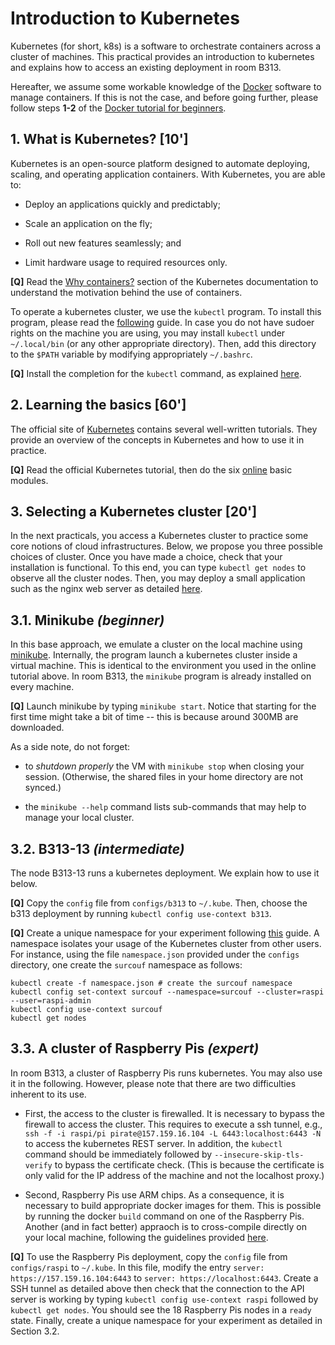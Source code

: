 # Introduction to Kubernetes

Kubernetes (for short, k8s) is a software to orchestrate containers across a cluster of machines.
This practical provides an introduction to kubernetes and explains how to access an existing deployment in room B313.

Hereafter, we assume some workable knowledge of the [Docker](https://www.docker.com) software to manage containers.
If this is not the case, and before going further, please follow steps **1-2** of the [Docker tutorial for beginners](https://github.com/docker/labs/tree/master/beginner).

## 1. What is Kubernetes? [10']

Kubernetes is an open-source platform designed to automate deploying, scaling, and operating application containers.
With Kubernetes, you are able to:

 * Deploy an applications quickly and predictably;

 * Scale an application on the fly;
 
 * Roll out new features seamlessly; and
  
 * Limit hardware usage to required resources only.

**[Q]** Read the [Why containers?](https://kubernetes.io/docs/concepts/overview/what-is-kubernetes/#why-containers) section of the Kubernetes documentation to understand the motivation behind the use of containers.

To operate a kubernetes cluster, we use the `kubectl` program.
To install this program, please read the [following](https://kubernetes.io/docs/tasks/tools/install-kubectl) guide.
In case you do not have sudoer rights on the machine you are using, you may install `kubectl` under `~/.local/bin` (or any other appropriate directory).
Then, add this directory to the `$PATH` variable by modifying appropriately `~/.bashrc`.

**[Q]** Install the completion for the `kubectl` command, as explained [here](https://kubernetes.io/docs/tasks/tools/install-kubectl/#enabling-shell-autocompletion).

## 2. Learning the basics [60']

The official site of [Kubernetes](https://kubernetes.io) contains several well-written tutorials.
They provide an overview of the concepts in Kubernetes and how to use it in practice.

**[Q]** Read the official Kubernetes tutorial, then do the six [online](https://kubernetes.io/docs/tutorials/kubernetes-basics) basic modules.

## 3. Selecting a Kubernetes cluster [20']

In the next practicals, you access a Kubernetes cluster to practice some core notions of cloud infrastructures.
Below, we propose you three possible choices of cluster.
Once you have made a choice, check that your installation is functional.
To this end, you can type `kubectl get nodes` to observe all the cluster nodes.
Then, you may deploy a small application such as the nginx web server as detailed [here](https://kubernetes.io/docs/tasks/run-application/run-stateless-application-deployment).

## 3.1. Minikube  *(beginner)*

In this base approach, we emulate a cluster on the local machine using [minikube](https://github.com/kubernetes/minikube).
Internally, the program launch a kubernetes cluster inside a virtual machine.
This is identical to the environment you used in the online tutorial above.
In room B313, the `minikube` program is already installed on every machine.

**[Q]** Launch minikube by typing `minikube start`.
Notice that starting for the first time might take a bit of time -- this is because around 300MB are downloaded.

As a side note, do not forget:

* to *shutdown properly* the VM with `minikube stop` when closing your session.
   (Otherwise, the shared files in your home directory are not synced.)

* the `minikube --help` command lists sub-commands that may help to manage your local cluster.

## 3.2. B313-13 *(intermediate)*

The node B313-13 runs a kubernetes deployment.
We explain how to use it below.

**[Q]** Copy the `config` file from `configs/b313` to `~/.kube`.
Then, choose the b313 deployment by running `kubectl config use-context b313`.

**[Q]** Create a unique namespace for your experiment following [this](https://kubernetes.io/docs/tasks/administer-cluster/namespaces-walkthrough) guide.
A namespace isolates your usage of the Kubernetes cluster from other users.
For instance, using the file `namespace.json` provided under the `configs` directory, one create the `surcouf` namespace as follows:

    kubectl create -f namespace.json # create the surcouf namespace
	kubectl config set-context surcouf --namespace=surcouf --cluster=raspi --user=raspi-admin	
	kubectl config use-context surcouf
	kubectl get nodes

## 3.3. A cluster of Raspberry Pis *(expert)*

In room B313, a cluster of Raspberry Pis runs kubernetes.
You may also use it in the following.
However, please note that there are two difficulties inherent to its use.

 * First, the access to the cluster is firewalled.
It is necessary to bypass the firewall to access the cluster.
This requires to execute a ssh tunnel, e.g., `ssh -f -i raspi/pi pirate@157.159.16.104 -L 6443:localhost:6443 -N` to access the kubernetes REST server.
In addition, the `kubectl` command should be immediately followed by `--insecure-skip-tls-verify` to bypass the certificate check.
(This is because the certificate is only valid for the IP address of the machine and not the localhost proxy.)

 * Second, Raspberry Pis use ARM chips.
As a consequence, it is necessary to build appropriate docker images for them.
This is possible by running the docker `build` command on one of the Raspberry Pis.
Another (and in fact better) appraoch is to cross-compile directly on your local machine, following the guidelines provided [here](https://blog.hypriot.com/post/setup-simple-ci-pipeline-for-arm-images/).

**[Q]** To use the Raspberry Pis deployment, copy the `config` file from `configs/raspi` to `~/.kube`.
In this file, modify the entry `server: https://157.159.16.104:6443` to `server: https://localhost:6443`.
Create a SSH tunnel as detailed above then check that the connection to the API server is working by typing `kubectl config use-context raspi` followed by `kubectl get nodes`.
You should see the 18 Raspberry Pis nodes in a `ready` state.
Finally, create a unique namespace for your experiment as detailed in Section 3.2.
